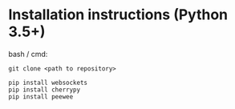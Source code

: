 # Installation instructions (Python 3.5+)

bash / cmd:

```console
git clone <path to repository>

pip install websockets
pip install cherrypy
pip install peewee
```
